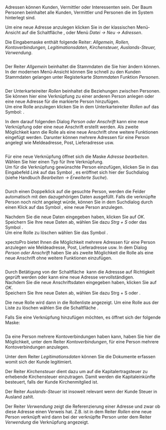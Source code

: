 <!DOCTYPE html>
<html>
<head>
<meta charset="utf-8">
<meta name="viewport" content="width=device-width, initial-scale=1.0">
<title>500_Adressen.md</title>
<link rel="stylesheet" href="https://stackedit.io/res-min/themes/base.css" />
<script type="text/javascript" src="https://cdn.mathjax.org/mathjax/latest/MathJax.js?config=TeX-AMS_HTML"></script>
</head>
<body><div class="container"><p>Adressen können Kunden, Vermittler oder Interessenten sein.  Der Baum Personen beinhaltet alle Kunden, Vermittler und Personen die im System hinterlegt sind.</p>

<p>Um eine neue Adresse anzulegen klicken Sie in der klassischen Menü-Ansicht auf die Schaltfläche <img src="http://xpecto.github.io/docs/img/img_1461312223601.png" alt="" title="">, oder Menü <em>Datei → Neu → Adressen</em>.</p>

<p>Die Eingabemaske enthält folgende Reiter: <em>Allgemein, Rollen, Kontoverbindungen, Legitimationsdaten, Kirchensteuer, Auslands-Steuer, Verwendung</em>.</p>

<p><img src="http://xpecto.github.io/docs/img/img_1461311533716.png" alt="" title=""></p>

<p>Der Reiter <em>Allgemein</em> beinhaltet die Stammdaten die Sie hier ändern können.  <br>
In der modernen Menü-Ansicht können Sie schnell zu den Kunden Stammdaten gelangen unter Registerkarte <em>Stammdaten</em> Funktion <em>Personen</em>.</p>

<p><img src="http://xpecto.github.io/docs/img/img_1461311681738.png" alt="" title=""></p>

<p>Der Unterkarteireiter <em>Rollen</em> beinhaltet die Beziehungen zwischen Personen. Sie können hier eine Verknüpfung zu einer anderen Person anlegen oder eine neue Adresse für die markierte Person hinzufügen.  <br>
Um eine Rolle anzulegen klicken Sie in dem Unterkarteireiter <em>Rollen</em> auf das Symbol:  <img src="http://xpecto.github.io/docs/img/img_1461148742133.png" alt="" title="">. </p>

<p>In dem darauf folgenden Dialog <em>Person oder Anschrift</em> kann eine neue Verknüpfung oder eine neue Anschrift erstellt werden. Als zweite Möglichkeit kann die Rolle als eine neue Anschrift ohne weitere Funktionen eingefügt werden. Darunter können mehrere Adressen für eine Person angelegt wie Meldeadresse, Post, Lieferadresse usw. </p>

<p><img src="http://xpecto.github.io/docs/img/img_1438074839670.png" alt="" title=""></p>

<p>Für eine neue Verknüpfung öffnet sich die Maske <em>Adresse bearbeiten</em>. <br>
Wählen Sie hier einen Typ für Ihre Verknüpfung.  <br>
Um für die Verknüpfung gewünschte Person einzufügen, klicken Sie in das Eingabefeld <em>Link</em> auf das Symbol <img src="http://xpecto.github.io/docs/img/img_1461148844168.png" alt="" title="">, es eröffnet sich hier der Suchdialog (siehe Handbuch <em>Bearbeiten → Erweiterte Suche</em>). </p>

<p><img src="http://xpecto.github.io/docs/img/img_1461148513327.png" alt="" title=""></p>

<p>Durch einen Doppelklick auf die gesuchte Person, werden die Felder automatisch mit den dazugehörigen Daten ausgefüllt. Falls die verknüpfte Person noch nicht angelegt würde, können Sie in dem Suchdialog durch einen Klick auf das Symbol <img src="http://xpecto.github.io/docs/img/img_1461148931706.png" alt="" title="">, eine neue Person anzulegen.</p>

<p>Nachdem Sie die neue Daten eingegeben haben, klicken Sie auf <em>OK</em>.  Speichern Sie Ihre neue Daten ab,  wählen Sie dazu <em>Strg + S</em> oder das Symbol <img src="http://xpecto.github.io/docs/img/img_1461310396152.png" alt="" title="">. <br>
Um eine Rolle zu löschen wählen Sie das Symbol <img src="http://xpecto.github.io/docs/img/img_1461149341916.png" alt="" title="">.</p>

<p>xpectoPro bietet Ihnen die Möglichkeit mehrere Adressen für eine Person anzulegen wie Meldeadresse, Post, Lieferadresse usw. In dem Dialog <em>Person oder Anschrift</em> haben Sie als zweite Möglichkeit die Rolle als eine neue Anschrift ohne weitere Funktionen einzufügen. </p>

<p><img src="http://xpecto.github.io/docs/img/img_1438074994809.png" alt="" title=""></p>

<p>Durch Betätigung von der Schaltfläche <img src="http://xpecto.github.io/docs/img/img_1418999829813.png" alt="" title=""> kann die Adressse auf Richtigkeit geprüft werden oder kann eine neue Adresse vervollständigen.  <br>
Nachdem Sie die neue Anschriftsdaten eingegeben haben, klicken Sie auf <em>OK</em>.  <br>
Speichern Sie Ihre neue Daten ab,  wählen Sie  dazu Strg + S oder  <img src="http://xpecto.github.io/docs/img/img_1461165873528.png" alt="" title="">. </p>

<p>Die neue Rolle wird dann in die Rollenliste angezeigt. Um eine Rolle aus der Liste zu löschen wählen Sie die Schaltfläche <img src="http://xpecto.github.io/docs/img/img_1461166237962.png" alt="" title="">.</p>

<p>Falls Sie eine Verknüpfung hinzufügen möchten, es öffnet sich der folgende Maske:</p>

<p><img src="http://xpecto.github.io/docs/img/img_1438775743467.png" alt="" title=""></p>

<p>Da eine Person mehrere Kontoverbindungen haben kann, haben Sie hier die Möglichkeit, unter dem Reiter <em>Kontoverbindungen</em>, für eine Person mehrere Kontoverbindungen anzulegen.</p>

<p>Unter dem Reiter <em>Legitimationsdaten</em> können Sie die Dokumente erfassen womit sich der Kunde legitimiert.</p>

<p>Der Reiter <em>Kirchensteuer</em> dient dazu um auf die Kapitalertragsteuer zu erhebende Kirchensteuer einzutragen.  Damit werden die  Kapitaleinkünfte besteuert, falls der Kunde Kirchenmitglied ist. </p>

<p>Der Reiter <em>Auslands-Steuer</em> ist insoweit relevant wenn der Kunde Steuer in Ausland zahlt.</p>

<p>Der Reiter <em>Verwendung</em> zeigt die Referenzierung einer Adresse und zwar ob diese Adresse einen Verweis hat. Z.B. ist in dem Reiter <em>Rollen</em> eine neue Person verknüpft wird dann bei der verknüpfte Person unter dem Reiter <em>Verwendung</em> die Verknüpfung angezeigt.</p></div></body>
</html>